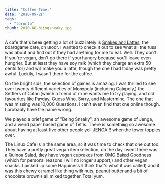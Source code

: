 ```yaml
---
title: "Coffee Time."
date: "2010-09-21"
tags:
  - "toronto"
thumb: 2010-08-beingsneaky.jpg
---
```


A cafe that's been getting a lot of buzz lately is [Snakes and Lattes](http://www.snakesandlattes.com/), the boardgame cafe, on Bloor. I wanted to check it out to see what all the fuss was about and find out if they had anything for me to eat. Well. They don't. If you're vegan, don't go there if your hungry because you'll leave even hungrier. But at least they have soy milk (which they charge an extra 50 cents for) and will make you a latte, though the one I had today was pretty awful. Luckily, I wasn't there for the coffee.

On the bright side, the selection of games is amazing. I was thrilled to see over twenty different varieties of Monopoly (including Catopoly,) the Settlers of Catan (which a friend of mine wants me to try playing, and old favourites like Payday, Guess Who, Sorry, and Mastermind. The one that was missing was 10,000 Questions. I can't even find that one online though. I probably have the name wrong.  

We played a brief game of "Being Sneaky", an awesome game of Jenga, and a weird paper based game of Tetris. There is something so awesome about having at least five other people yell JENGA!!! when the tower topples over.  

The Linux Cafe is in the same area, so it was time to check that one out too. They have a pretty great vegan item selection, on the day I went there was a Quinoa Salad, they have vegan cupcakes from OMG Baked Goodness (which for personal reasons I will no longer support,) and other vegan snacks. I picked up some Happiness (I think that's what it was called) and it was this chewy caramel like thing with nuts, peanut butter and a bit of chocolate brownie all mixed together. Total yum.  
